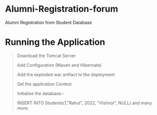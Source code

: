 # Alumni-Registration-forum
Alumni Registration from Student Database
# Running the Application
> Download the Tomcat Server <p>
> Add Configuration (Maven and Hibernate)<p>
> Add the exploded war artifact to the deployment<p>
> Set the application Context<p>
> Initialise the database:-<p>
  INSERT INTO Students(1,"Rahul", 2022, "Vishnoi", NULL) and many more.
